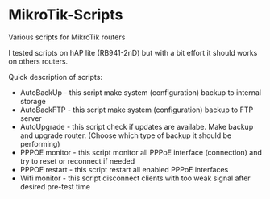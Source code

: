 # MikroTik-Scripts
Various scripts for MikroTik routers

I tested scripts on hAP lite (RB941-2nD) but with a bit effort it should works on others routers. 

Quick description of scripts:

- AutoBackUp - this script make system (configuration) backup to internal storage
- AutoBackFTP - this script make system (configuration) backup to FTP server
- AutoUpgrade - this script check if updates are availabe. Make backup and upgrade router. (Choose which type of backup it should be performing)
- PPPOE monitor - this script monitor all PPPoE interface (connection) and try to reset or reconnect if needed
- PPPOE restart - this script restart all enabled PPPoE interfaces 
- Wifi monitor - this script disconnect clients with too weak signal after desired pre-test time

